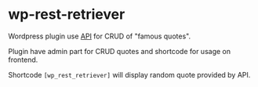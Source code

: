 # wp-rest-retriever

Wordpress plugin use [API](https://github.com/zgoniaiko/famous-quotes) for CRUD of "famous quotes".

Plugin have admin part for CRUD quotes and shortcode for usage on frontend.

Shortcode `[wp_rest_retriever]` will display random quote provided by API.
